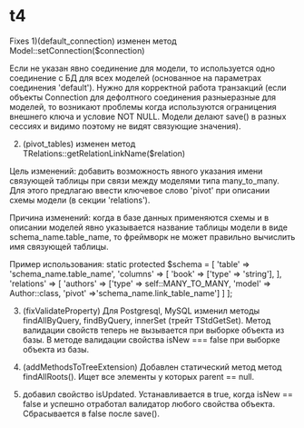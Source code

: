 t4
==
Fixes
1)(default_connection)
изменен метод Model::setConnection($connection)

Если не указан явно соединение для модели, то используется одно соединение с БД для всех моделей
(основанное на параметрах соединения 'default').
Нужно для корректной работа транзакций (если объекты Connection для дефолтного соединения разныеразные для моделей, 
то возникают проблемы когда используются ограницения внешнего ключа и условие NOT NULL. Модели делают save() в разных
 сессиях и видимо поэтому не видят связующие значения). 
 
2) (pivot_tables)
изменен метод TRelations::getRelationLinkName($relation)

Цель изменений: добавить возможность явного указания имени связующей таблицы при связи между моделями типа many_to_many. Для этого предлагаю ввести ключевое слово 'pivot' при описании схемы модели (в секции 'relations').

Причина изменений: когда в базе данных применяются схемы и в описании моделей явно указывается название таблицы модели в виде schema_name.table_name, то фреймворк не может правильно вычислить имя связующей таблицы.

Пример использования:
static protected $schema = [
'table' => 'schema_name.table_name',
'columns' => [
'book' => ['type' => 'string'],
],
'relations' => [
'authors' => ['type' => self::MANY_TO_MANY, 'model' => Author::class, 'pivot' =>'schema_name.link_table_name']
]
];

3) (fixValidateProperty) Для Postgresql, MySQL изменил методы findAllByQuery, findByQuery, innerSet (трейт TStdGetSet).
Метод валидации свойств теперь  не вызывается при выборке объекта из базы.
В методе валидации свойства isNew === false при  выборке объекта из базы.

4) (addMethodsToTreeExtension) Добавлен статический метод метод findAllRoots(). Ищет все элементы у которых parent == null.

5) добавил свойство isUpdated. Устанавливается в true, когда isNew == false и успешно отработал валидатор любого свойства объекта. Сбрасывается в false после save(). 